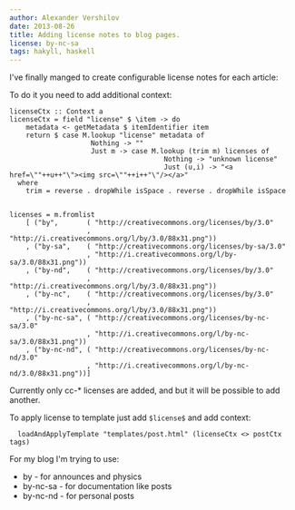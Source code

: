```yaml
---
author: Alexander Vershilov
date: 2013-08-26
title: Adding license notes to blog pages.
license: by-nc-sa
tags: hakyll, haskell
---
```


I've finally manged to create configurable license notes for each article:

To do it you need to add additional context:


    licenseCtx :: Context a
    licenseCtx = field "license" $ \item -> do
        metadata <- getMetadata $ itemIdentifier item
        return $ case M.lookup "license" metadata of
                        Nothing -> ""
                        Just m -> case M.lookup (trim m) licenses of
                                          Nothing -> "unknown license"
                                          Just (u,i) -> "<a href=\""++u++"\"><img src=\""++i++"\"/></a>"
      where
        trim = reverse . dropWhile isSpace . reverse . dropWhile isSpace


    licenses = m.fromlist 
        [ ("by",       ( "http://creativecommons.org/licenses/by/3.0"
                       , "http://i.creativecommons.org/l/by/3.0/88x31.png"))
        , ("by-sa",    ( "http://creativecommons.org/licenses/by-sa/3.0"
                       , "http://i.creativecommons.org/l/by-sa/3.0/88x31.png"))
        , ("by-nd",    ( "http://creativecommons.org/licenses/by/3.0"
                       , "http://i.creativecommons.org/l/by/3.0/88x31.png"))
        , ("by-nc",    ( "http://creativecommons.org/licenses/by/3.0"
                       , "http://i.creativecommons.org/l/by/3.0/88x31.png"))
        , ("by-nc-sa", ( "http://creativecommons.org/licenses/by-nc-sa/3.0"
                       , "http://i.creativecommons.org/l/by-nc-sa/3.0/88x31.png"))
        , ("by-nc-nd", ( "http://creativecommons.org/licenses/by-nc-nd/3.0"
                       , "http://i.creativecommons.org/l/by-nc-nd/3.0/88x31.png"))]

Currently only cc-* licenses are added, and but it will be possible to add another.

To apply license to template just add `$license$` and add context:

      loadAndApplyTemplate "templates/post.html" (licenseCtx <> postCtx tags)


For my blog I'm trying to use:

  * by - for announces and physics
  * by-nc-sa - for documentation like posts
  * by-nc-nd - for personal posts
